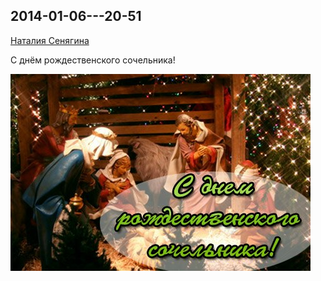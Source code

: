 ## 2014-01-06---20-51

[Наталия Сенягина](https://vk.com/id33862652)

С днём рождественского сочельника!

![2014-01-06---20-51.jpg](2014-01-06---20-51.jpg)
